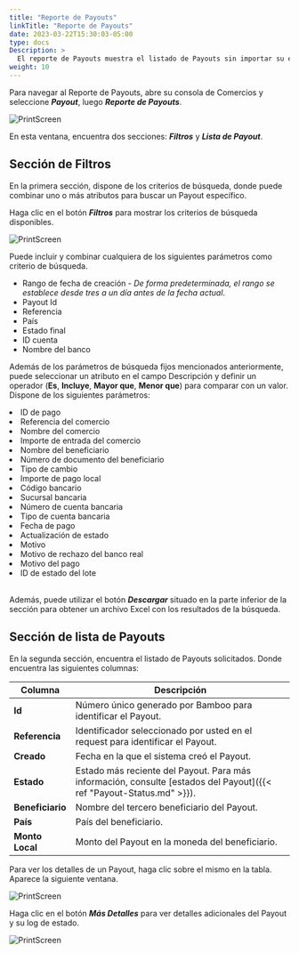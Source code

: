 ```yaml
---
title: "Reporte de Payouts"
linkTitle: "Reporte de Payouts"
date: 2023-03-22T15:30:03-05:00
type: docs
Description: >
  El reporte de Payouts muestra el listado de Payouts sin importar su estado y le permite buscar por alguno en particular.
weight: 10
---
```


Para navegar al Reporte de Payouts, abre su consola de Comercios y seleccione ***Payout***, luego ***Reporte de Payouts***.

![PrintScreen](/assets/Payouts/Payouts5_es.png)

En esta ventana, encuentra dos secciones: _**Filtros**_ y _**Lista de Payout**_.

## Sección de Filtros
En la primera sección, dispone de los criterios de búsqueda, donde puede combinar uno o más atributos para buscar un Payout específico. 

Haga clic en el botón _**Filtros**_ para mostrar los criterios de búsqueda disponibles.

![PrintScreen](/assets/Payouts/Payouts11_es.png)

Puede incluir y combinar cualquiera de los siguientes parámetros como criterio de búsqueda.

* Rango de fecha de creación - _De forma predeterminada, el rango se establece desde tres a un día antes de la fecha actual_.
* Payout Id
* Referencia
* País
* Estado final
* ID cuenta
* Nombre del banco

Además de los parámetros de búsqueda fijos mencionados anteriormente, puede seleccionar un atributo en el campo Descripción y definir un operador (**Es**, **Incluye**, **Mayor que**, **Menor que**) para comparar con un valor. Dispone de los siguientes parámetros:

<div id="columns">
     <li>ID de pago</li>
     <li>Referencia del comercio</li>
     <li>Nombre del comercio</li>
     <li>Importe de entrada del comercio</li>
     <li>Nombre del beneficiario</li>
     <li>Número de documento del beneficiario</li>
     <li>Tipo de cambio</li>
     <li>Importe de pago local</li>
     <li>Código bancario</li>
     <li>Sucursal bancaria</li>
     <li>Número de cuenta bancaria</li>
     <li>Tipo de cuenta bancaria</li>
     <li>Fecha de pago</li>
     <li>Actualización de estado</li>
     <li>Motivo</li>
     <li>Motivo de rechazo del banco real</li>
     <li>Motivo del pago</li>
     <li>ID de estado del lote</li>
</div>
<br>

Además, puede utilizar el botón _**Descargar**_ situado en la parte inferior de la sección para obtener un archivo Excel con los resultados de la búsqueda.

## Sección de lista de Payouts
En la segunda sección, encuentra el listado de Payouts solicitados. Donde encuentra las siguientes columnas:

| Columna | Descripción |
|---|---|
| **Id** | Número único generado por Bamboo para identificar el Payout. |
| **Referencia** | Identificador seleccionado por usted en el request para identificar el Payout. |
| **Creado** | Fecha en la que el sistema creó el Payout. |
| **Estado** | Estado más reciente del Payout. Para más información, consulte [estados del Payout]({{< ref "Payout-Status.md" >}}). |
| **Beneficiario** | Nombre del tercero beneficiario del Payout. |
| **País** | País del beneficiario. |
| **Monto Local** | Monto del Payout en la moneda del beneficiario. |

Para ver los detalles de un Payout, haga clic sobre el mismo en la tabla. Aparece la siguiente ventana.

![PrintScreen](/assets/Payouts/Payouts6_es.png)

Haga clic en el botón _**Más Detalles**_ para ver detalles adicionales del Payout y su log de estado.

![PrintScreen](/assets/Payouts/Payouts7_es.png)